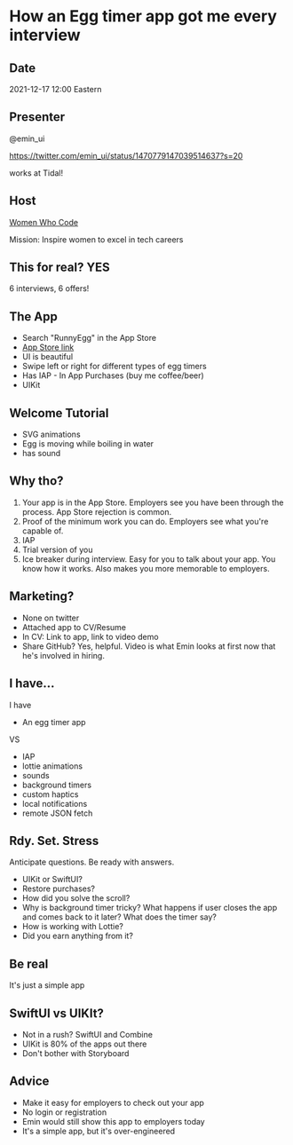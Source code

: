 # How an Egg timer app got me every interview

## Date

2021-12-17
12:00 Eastern

## Presenter

@emin_ui

https://twitter.com/emin_ui/status/1470779147039514637?s=20

works at Tidal!

## Host

[Women Who Code](womenwhocode.com)

Mission: Inspire women to excel in tech careers

## This for real? YES

6 interviews, 6 offers!

## The App

- Search "RunnyEgg" in the App Store
- [App Store link](https://apps.apple.com/us/app/runnyegg/id1492171626)
- UI is beautiful
- Swipe left or right for different types of egg timers
- Has IAP - In App Purchases (buy me coffee/beer)
- UIKit


## Welcome Tutorial

- SVG animations
- Egg is moving while boiling in water
- has sound

## Why tho?

1. Your app is in the App Store. Employers see you have been through the process. App Store rejection is common.
2. Proof of the minimum work you can do. Employers see what you're capable of.
3. IAP
4. Trial version of you
5. Ice breaker during interview. Easy for you to talk about your app. You know how it works. Also makes you more memorable to employers.

## Marketing?

- None on twitter
- Attached app to CV/Resume
- In CV: Link to app, link to video demo
- Share GitHub? Yes, helpful. Video is what Emin looks at first now that he's involved in hiring.

## I have...

I have
- An egg timer app

VS
- IAP
- lottie animations
- sounds
- background timers
- custom haptics
- local notifications
- remote JSON fetch

## Rdy. Set. Stress

Anticipate questions. Be ready with answers.

- UIKit or SwiftUI?
- Restore purchases?
- How did you solve the scroll?
- Why is background timer tricky? What happens if user closes the app and comes back to it later? What does the timer say?
- How is working with Lottie?
- Did you earn anything from it?

## Be real

It's just a simple app

## SwiftUI vs UIKIt?

- Not in a rush? SwiftUI and Combine
- UIKit is 80% of the apps out there
- Don't bother with Storyboard

## Advice

- Make it easy for employers to check out your app
- No login or registration
- Emin would still show this app to employers today
- It's a simple app, but it's over-engineered
